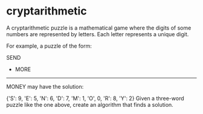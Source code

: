 # cryptarithmetic

A cryptarithmetic puzzle is a mathematical game where the digits of some numbers are represented by letters. Each letter represents a unique digit.

For example, a puzzle of the form:

  SEND
+ MORE
--------
 MONEY
may have the solution:

{'S': 9, 'E': 5, 'N': 6, 'D': 7, 'M': 1, 'O', 0, 'R': 8, 'Y': 2}
Given a three-word puzzle like the one above, create an algorithm that finds a solution.

